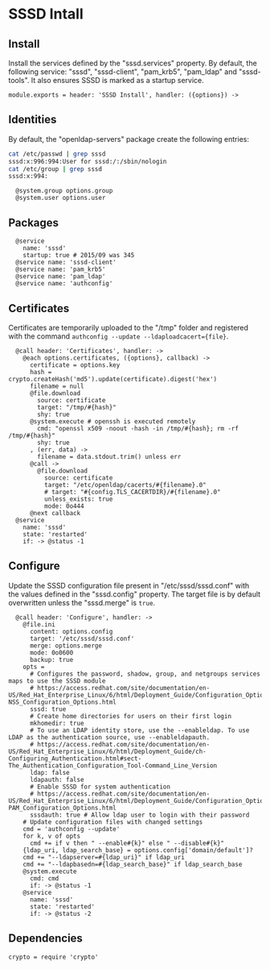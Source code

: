 
# SSSD Intall

## Install

Install the services defined by the "sssd.services" property. By default, the
following service: "sssd", "sssd-client", "pam\_krb5", "pam\_ldap" and
"sssd-tools". It also ensures SSSD is marked as a startup service.

    module.exports = header: 'SSSD Install', handler: ({options}) ->

## Identities

By default, the "openldap-servers" package create the following entries:

```bash
cat /etc/passwd | grep sssd
sssd:x:996:994:User for sssd:/:/sbin/nologin
cat /etc/group | grep sssd
sssd:x:994:
```

      @system.group options.group
      @system.user options.user

## Packages

      @service
        name: 'sssd'
        startup: true # 2015/09 was 345
      @service name: 'sssd-client'
      @service name: 'pam_krb5'
      @service name: 'pam_ldap'
      @service name: 'authconfig'

## Certificates

Certificates are temporarily uploaded to the "/tmp" folder and registered with
the command `authconfig --update --ldaploadcacert={file}`.

      @call header: 'Certificates', handler: ->
        @each options.certificates, ({options}, callback) ->
          certificate = options.key
          hash = crypto.createHash('md5').update(certificate).digest('hex')
          filename = null
          @file.download
            source: certificate
            target: "/tmp/#{hash}"
            shy: true
          @system.execute # openssh is executed remotely
            cmd: "openssl x509 -noout -hash -in /tmp/#{hash}; rm -rf /tmp/#{hash}"
            shy: true
          , (err, data) ->
            filename = data.stdout.trim() unless err
          @call ->
            @file.download
              source: certificate
              target: "/etc/openldap/cacerts/#{filename}.0"
              # target: "#{config.TLS_CACERTDIR}/#{filename}.0"
              unless_exists: true
              mode: 0o444
          @next callback
      @service
        name: 'sssd'
        state: 'restarted'
        if: -> @status -1

## Configure

Update the SSSD configuration file present in "/etc/sssd/sssd.conf" with the
values defined in the "sssd.config" property. The target file is by
default overwritten unless the "sssd.merge" is `true`.

      @call header: 'Configure', handler: ->
        @file.ini
          content: options.config
          target: '/etc/sssd/sssd.conf'
          merge: options.merge
          mode: 0o0600
          backup: true
        opts =
          # Configures the password, shadow, group, and netgroups services maps to use the SSSD module
          # https://access.redhat.com/site/documentation/en-US/Red_Hat_Enterprise_Linux/6/html/Deployment_Guide/Configuration_Options-NSS_Configuration_Options.html
          sssd: true
          # Create home directories for users on their first login
          mkhomedir: true
          # To use an LDAP identity store, use the --enableldap. To use LDAP as the authentication source, use --enableldapauth.
          # https://access.redhat.com/site/documentation/en-US/Red_Hat_Enterprise_Linux/6/html/Deployment_Guide/ch-Configuring_Authentication.html#sect-The_Authentication_Configuration_Tool-Command_Line_Version
          ldap: false
          ldapauth: false
          # Enable SSSD for system authentication
          # https://access.redhat.com/site/documentation/en-US/Red_Hat_Enterprise_Linux/6/html/Deployment_Guide/Configuration_Options-PAM_Configuration_Options.html
          sssdauth: true # Allow ldap user to login with their password
        # Update configuration files with changed settings
        cmd = 'authconfig --update'
        for k, v of opts
          cmd += if v then " --enable#{k}" else " --disable#{k}"
        {ldap_uri, ldap_search_base} = options.config['domain/default']?
        cmd += "--ldapserver=#{ldap_uri}" if ldap_uri
        cmd += "--ldapbasedn=#{ldap_search_base}" if ldap_search_base
        @system.execute
          cmd: cmd
          if: -> @status -1
        @service
          name: 'sssd'
          state: 'restarted'
          if: -> @status -2

## Dependencies

    crypto = require 'crypto'
